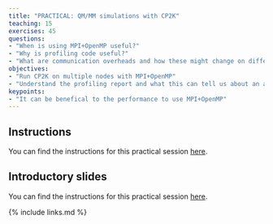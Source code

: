 ```yaml
---
title: "PRACTICAL: QM/MM simulations with CP2K"
teaching: 15
exercises: 45
questions:
- "When is using MPI+OpenMP useful?"
- "Why is profiling code useful?"
- "What are communication overheads and how these might change on different numbers of processes or threads?"
objectives:
- "Run CP2K on multiple nodes with MPI+OpenMP"
- "Understand the profiling report and what this can tell us about an application"
keypoints:
- "It can be benefical to the performance to use MPI+OpenMP"
---
```


## Instructions

You can find the instructions for this practical session [here](../slides/CP2K-instructions.pdf).

## Introductory slides

You can find the instructions for this practical session [here](../slides/CP2K-practical_overview.pdf).

{% include links.md %}

